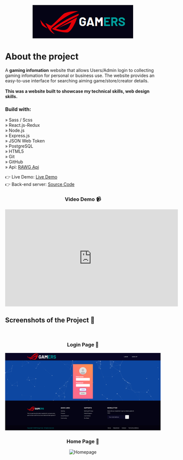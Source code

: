 <div align='center'>
  <img style={{ width: '30%' }} src='/public/screenshots/logo.png' alt='Image Description' />
</div>

<h1>About the project</h1>

<p>
  A <b>gaming infomation</b> website that allows Users/Admin login to collecting gaming infomation for personal or business use. The website provides an easy-to-use interface for searching aiming game/store/creator details. <br />
  <br/>
  <b>This was a website built to showcase my technical skills, web design skills.</b>
</p>


<h3>Build with:</h3>

» Sass / Scss <br/>
» React.js-Redux <br/>
» Node.js <br />
» Express.js <br />
» JSON Web Token <br />
» PostgreSQL <br />
» HTML5 <br />
» Git <br />
» GitHub <br />
» Api: <a href='https://rawg.io/apidocs' target="_blank" rel="noopener noreferrer">RAWG Api</a>

👉 Live Demo: <a href='https://gamers-nkbr.onrender.com' target="_blank" rel="noopener noreferrer">Live Demo</a> <br />
👉 Back-end server: <a href='https://github.com/Niko-Yuan/Gamers-website-node.js' target="_blank" rel="noopener noreferrer">Source Code</a>

<h3 align='center'>Video Demo 📹</h3>

<div align='center'>
    <iframe width="560" height="315" src="https://youtu.be/UsklC5055Hs" frameborder="0" allowfullscreen></iframe>
</div>

<h2>Screenshots of the Project 📸</h2>
<br/>
<h3 align='center'>Login Page 🏡</h3>

<div align='center'>
    <img src='/public/screenshots/loginpage.png' alt='Loginpage' />
</div>

<h3 align='center'>Home Page 🏡</h3>

<div align='center'>
    <img src='/public/screenshots/homepage.png' alt='Homepage' />
</div>
